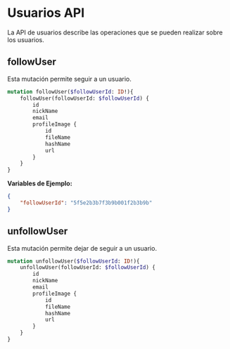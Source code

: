 # Usuarios API

La API de usuarios describe las operaciones que se pueden realizar sobre los usuarios.


## followUser

Esta mutación permite seguir a un usuario.

```graphql
mutation followUser($followUserId: ID!){
    followUser(followUserId: $followUserId) {
        id
        nickName
        email
        profileImage {
            id
            fileName
            hashName
            url
        }
    }
}
```


**Variables de Ejemplo:**

```json
{
    "followUserId": "5f5e2b3b7f3b9b001f2b3b9b"
}
```

## unfollowUser

Esta mutación permite dejar de seguir a un usuario.

```graphql
mutation unfollowUser($followUserId: ID!){
    unfollowUser(followUserId: $followUserId) {
        id
        nickName
        email
        profileImage {
            id
            fileName
            hashName
            url
        }
    }
}
```

